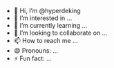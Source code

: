 - 👋 Hi, I’m @hyperdeking
- 👀 I’m interested in ...
- 🌱 I’m currently learning ...
- 💞️ I’m looking to collaborate on ...
- 📫 How to reach me ...
- 😄 Pronouns: ...
- ⚡ Fun fact: ...

<!---
hyperdeking/hyperdeking is a ✨ special ✨ repository because its `README.md` (this file) appears on your GitHub profile.
You can click the Preview link to take a look at your changes.
--->
